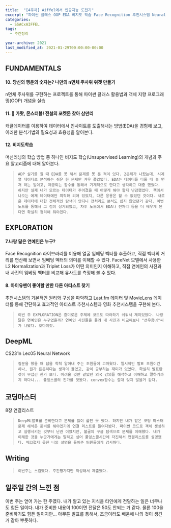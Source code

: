 ```yaml
---
title:  "[4주차] Aiffel에서 인공지능 도전기"
excerpt: "파이썬 클래스 OOP EDA 비지도 학습 Face Recognition 추천시스템 Neural Network 연결리스트"
categories:
  - SSACxAIFFEL
tags:
  - 주간정리

year-archive: 2021
last_modified_at: 2021-01-29T00:00:00-00:00
---
```



## FUNDAMENTALS
#### 10. 당신의 행운의 숫자는? 나만의 n면체 주사위 위젯 만들기
n면체 주사위를 구현하는 프로젝트를 통해 파이썬 클래스 활용법과 객체 지향 프로그래밍(OOP) 개념을 실습
#### 11. 🦄 가랏, 몬스터볼! 전설의 포켓몬 찾아 삼만리
캐글데이터를 이용하여 데이터에서 인사이트를 도출해내는 방법(EDA)을 경험해 보고, 이러한 분석기법의 필요성과 효용성을 알아본다.
#### 12. 비지도학습
머신러닝의 학습 방법 중 하나인 비지도 학습(Unsupervised Learning)의 개념과 주요 알고리즘에 대해 알아본다.
> `ADP 실기를 칠 때 EDA를 못 해서 문제를 못 푼 적이 있다. 2문제가 나왔는데, 시계열 데이터로 분석하는 쉬운 한 문제만 겨우 풀었었다.
EDA는 데이터를 다룰 때 늘 먼저 하는 일이고, 제공되는 함수를 통해서 기계적으로 한다고 생각하고 대충 했었다. 하지만 실제 내가 모르는 데이터가 주어졌을 때 어떻게 해야 할지 난감했었다. 책에서 나오는 예제 데이터에만 최적화 되어 있었지, 다른 응용은 할 수 없었던 것이다. 새로운 데이터에 대한 전체적인 탐색이 안되니 전처리도 분석도 쉽지 않았던거 같다. 이번 노드를 통해서 그 점이 상기되었고, 차후 노드에서 EDA나 전처리 등을 더 배우게 된다면 확실히 정리해 둬야겠다.`

## EXPLORATION  
#### 7.나랑 닮은 연예인은 누구?
Face Recognition 라이브러리를 이용해 얼굴 임베딩 벡터를 추출하고, 직접 벡터의 거리를 연산해 보면서 임베딩 벡터의 의미를 이해할 수 있다. FaceNet 모델에서 사용한 L2 Normalization과 Triplet Loss가 어떤 의미인지 이해하고, 직접 연예인의 사진과 내 사진의 임베딩 벡터를 비교해 유사도를 측정해 볼 수 있다.
#### 8. 아이유팬이 좋아할 만한 다른 아티스트 찾기
추천시스템의 기본적인 원리와 구성을 파악하고 Last.fm 데이터 및 MovieLens 데이터를 통해 간단하고 효과적인 아티스트 추천시스템과 영화 추천시스템을 구현해 본다.
> `이번 주 EXPLORATION은 흥미로운 주제에 코드도 따라하기 쉬워서 재미있었다. 나랑 닮은 연예인은 누구였을까? 연예인 사진들을 돌려 내 사진과 비교해보니 "선우용녀"씨가 나왔다. 오마이갓. `

## DeepML   
CS231n Lec05 Neural Network
> `질문을 했을 때 답을 척척 알아내 주는 조원들이 고마웠다. 일시적인 발표 조원이긴 하나, 뭔가 든든하다는 생각이 들었고, 같이 공부하는 재미가 있었다. 확실히 발표란 것이 무섭긴 한가 보다. 어려울 것만 같았던 외국 강의를 해석하고 이해하고 말하기까지 하다니... 풀잎스쿨의 진가를 맛봤다. convex함수는 절대 잊지 않을거 같다.`

## 코딩마스터   
8장 연결리스트
> `DeepML발표를 준비한다고 문제를 많이 풀진 못 했다. 하지만 내가 맡은 코딩 마스터 문제 해석은 준비를 해야겠기에 연결 리스트를 들여다봤다. 파이썬 코드로 객체 생성하고 실행시키는 것부터 난관 이였지만, 불굴의 구글 탐색으로 문제를 이해했다. 내가 이해한 것을 누군가에게는 말하고 싶어 풀잎스쿨시간에 자진해서 연결리스트를 설명했다. 매끄럽지 못한 나의 설명을 들어준 팀원들에게 감사하다. `

## Writing
> `이번주는 스킵했다. 주간평가지만 작성해서 제출했다.`  

## 일주일 간의 느낀 점
이번 주는 얻어 가는 한 주였다. 내가 알고 있는 지식을 타인에게 전달하는 일은 너무나도 힘든 일이다. 내가 준비한 내용이 100이면 전달은 50도 안되는 거 같다. 물론 100을 준비하기도 힘든 일이지만... 아무튼 발표를 통해서, 조금이라도 배움에 나의 것이 생긴 거 같아 뿌듯하다.  
